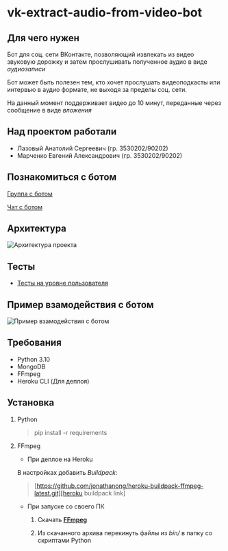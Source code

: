 # vk-extract-audio-from-video-bot

## Для чего нужен

Бот для соц. сети ВКонтакте, позволяющий извлекать из видео звуковую дорожку и затем прослушивать полученное аудио в виде *аудиозаписи*

Бот может быть полезен тем, кто хочет прослушать видеоподкасты или интервью в аудио формате, не выходя за пределы соц. сети.

На данный момент поддерживает видео до 10 минут, переданные через сообщение в виде *вложения*

## Над проектом работали

- Лазовый Анатолий Сергеевич (гр. 3530202/90202)
- Марченко Евгений Александрович (гр. 3530202/90202)

## Познакомиться с ботом

[Группа с ботом][bot group link]

[Чат с ботом][bot chat link]

## Архитектура

![Архитектура проекта][architecture image]

## Тесты

- [Тесты на уровне пользователя][user-level tests]

## Пример взамодействия с ботом

![Пример взамодействия с ботом][bot work example image]

## Требования

- Python 3.10
- MongoDB
- FFmpeg
- Heroku CLI (Для деплоя)

## Установка

1. Python
    > pip install -r requirements
2. FFmpeg

    - При деплое на Heroku

    В настройках добавить *Buildpack*:
    > [https://github.com/jonathanong/heroku-buildpack-ffmpeg-latest.git][heroku buildpack link]

    - При запуске со своего ПК

        1. Скачать **[FFmpeg][ffmpeg]**

        2. Из скачанного архива перекинуть файлы из *bin/* в папку со скриптами Python

<!-- -->

[ffmpeg]: https://ffmpeg.org/

[user-level tests]: https://docs.google.com/document/d/1wF3ij4__Fz41tzWrg7cdNFjW61Sc9YVp2clQEnLOYcI/edit?usp=sharing

[heroku buildpack link]: https://github.com/jonathanong/heroku-buildpack-ffmpeg-latest.git

[bot group link]: https://vk.com/vid_audio_converter

[bot chat link]: https://vk.me/vid_audio_converter

<!-- Image links -->

[bot work example image]: https://i.ibb.co/QkNHZCk/2022-02-17-142927.png

[architecture image]: https://i.ibb.co/RzfVbb8/image.png
